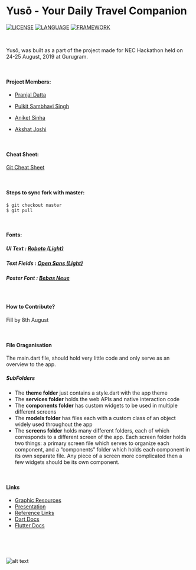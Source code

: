# Yusō - Your Daily Travel Companion

[![LICENSE](https://img.shields.io/badge/license-Anti%20996-blue.svg?style=plastic)](https://github.com/996icu/996.ICU/blob/master/LICENSE)  [![LANGUAGE](https://img.shields.io/static/v1?label=Language&message=Dart&color=blue)](https://dart.dev/)   [![FRAMEWORK](https://img.shields.io/static/v1?label=Framework&message=Flutter&color=blue)](https://flutter.dev/)

<br>


Yusō, was built as a part of the project made for NEC Hackathon held on 24-25 August, 2019 at Gurugram.

<br>


#### Project Members: 

   * [Pranjal Datta](https://github.com/pranjaldatta)

   * [Pulkit Sambhavi Singh](https://github.com/Purukitto)

   * [Aniket Sinha](https://github.com/aniketkishore100)

   * [Akshat Joshi](https://github.com/AkshatJoshi2000)

<br>


#### Cheat Sheet:  
    
    
   [Git Cheat Sheet](https://drive.google.com/open?id=1B_3exC66R9YMS6vmzBYhjqoEA-SHobgm)
   
   
<br>

#### Steps to sync fork with master:
    $ git checkout master
    $ git pull
<br>

 #### Fonts:  
   ##### UI Text : [Roboto (Light)](https://fonts.google.com/specimen/Roboto)
   ##### Text Fields : [Open Sans (Light)](https://fonts.google.com/specimen/Open+Sans)
   ##### Poster Font : [Bebas Neue](https://www.fonts.com/font/flat-it/bebas-neue)
   
<br>

#### How to Contribute?
     
     
     
   Fill by 8th August

<br>


#### File Oraganisation
   The main.dart file, should hold very little code and only serve as an overview to the app.
   ##### SubFolders
   * The **theme folder** just contains a style.dart with the app theme
   * The **services folder** holds the web APIs and native interaction code
   * The **components folder** has custom widgets to be used in multiple different screens
   * The **models folder** has files each with a custom class of an object widely used throughout the app
   * The **screens folder** holds many different folders, each of which corresponds to a different screen of the app. Each screen folder holds two things: a primary screen file which serves to organize each component, and a “components” folder which holds each component in its own separate file. Any piece of a screen more complicated then a few widgets should be its own component.

<br>

#### Links

* [Graphic Resources](https://drive.google.com/drive/folders/1cJyXY8Wvlw7dEBQykcS5a6TtYTesiKyw?usp=sharing)
* [Presentation](https://docs.google.com/presentation/d/1hGLFUXPIqi_eur9nyXJhKyZY4ZxA-Uyk2JQuTGpkjhA/edit?usp=sharing)
* [Reference Links](https://docs.google.com/document/d/1ugVcn31lTHhLqBh1FfODrzgixuKSxQV_T2znUJAH17g/edit?usp=sharing)
* [Dart Docs](https://dart.dev/guides)
* [Flutter Docs](https://flutter.dev/docs)



<br>
<br>
<br>

![alt text](https://github.com/Purukitto/Yuso_NECHackathon/blob/master/git_assests/return%200.png "Team Return 0;")





